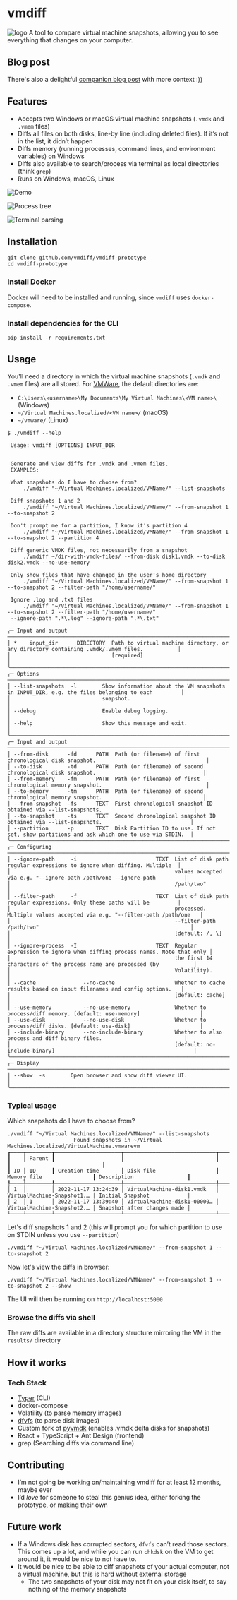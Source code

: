 # vmdiff
![logo](https://community.atlassian.com/t5/image/serverpage/image-id/250140i6BA42D04B2F49CE1/image-dimensions/280x210?v=v2)
A tool to compare virtual machine snapshots, allowing you to see everything that changes on your computer.

## Blog post
There's also a delightful [companion blog post](https://community.atlassian.com/t5/Trust-Security-articles/Introducing-vmdiff-a-tool-to-find-everything-that-changes-on/ba-p/2321969) with more context :))

## Features

* Accepts two Windows or macOS virtual machine snapshots (`.vmdk` and `.vmem` files)
* Diffs all files on both disks, line-by line (including deleted files). If it’s not in the list, it didn’t happen
* Diffs memory (running processes, command lines, and environment variables) on Windows
* Diffs also available to search/process via terminal as local directories (think `grep`)
* Runs on Windows, macOS, Linux

![Demo](https://community.atlassian.com/t5/image/serverpage/image-id/250126i9D3D94314406622B/image-dimensions/749x376?v=v2)

![Process tree](https://community.atlassian.com/t5/image/serverpage/image-id/250138iB53029B9F025028D/image-size/large?v=v2&px=999)

![Terminal parsing](https://community.atlassian.com/t5/image/serverpage/image-id/250129i6BE4A67E932C3C34/image-size/large?v=v2&px=999)

## Installation

```shell
git clone github.com/vmdiff/vmdiff-prototype
cd vmdiff-prototype
```

### Install Docker

Docker will need to be installed and running, since `vmdiff` uses `docker-compose`.

### Install dependencies for the CLI

```shell
pip install -r requirements.txt
```

## Usage

You'll need a directory in which the virtual machine snapshots (`.vmdk` and `.vmem` files) are all stored.
For [VMWare](https://kb.vmware.com/s/article/1003880), the default directories are:

* `C:\Users\<username>\My Documents\My Virtual Machines\<VM name>\` (Windows)
* `~/Virtual Machines.localized/<VM name>/` (macOS)
* `~/vmware/` (Linux)

```shell
$ ./vmdiff --help
                                                                                                                              
 Usage: vmdiff [OPTIONS] INPUT_DIR                                                                                            
                                                                                                                              
                                                                                                                              
 Generate and view diffs for .vmdk and .vmem files.                                                                           
 EXAMPLES:                                                                                                                    
                                                                                                                              
 What snapshots do I have to choose from?                                                                                     
     ./vmdiff "~/Virtual Machines.localized/VMName/" --list-snapshots                                                         
                                                                                                                              
 Diff snapshots 1 and 2                                                                                                       
     ./vmdiff "~/Virtual Machines.localized/VMName/" --from-snapshot 1 --to-snapshot 2                                        
                                                                                                                              
 Don't prompt me for a partition, I know it's partition 4                                                                     
     ./vmdiff "~/Virtual Machines.localized/VMName/" --from-snapshot 1 --to-snapshot 2 --partition 4                          
                                                                                                                              
 Diff generic VMDK files, not necessarily from a snapshot                                                                     
     ./vmdiff ~/dir-with-vmdk-files/ --from-disk disk1.vmdk --to-disk disk2.vmdk --no-use-memory                              
                                                                                                                              
 Only show files that have changed in the user's home directory                                                               
     ./vmdiff "~/Virtual Machines.localized/VMName/" --from-snapshot 1 --to-snapshot 2 --filter-path "/home/username/"        
                                                                                                                              
 Ignore .log and .txt files                                                                                                   
     ./vmdiff "~/Virtual Machines.localized/VMName/" --from-snapshot 1 --to-snapshot 2 --filter-path "/home/username/"        
 --ignore-path ".*\.log" --ignore-path ".*\.txt"                                                                              
                                                                                                                              
╭─ Input and output ─────────────────────────────────────────────────────────────────────────────────────────────────────────╮
│ *    input_dir      DIRECTORY  Path to virtual machine directory, or any directory containing .vmdk/.vmem files.           │
│                                [required]                                                                                  │
╰────────────────────────────────────────────────────────────────────────────────────────────────────────────────────────────╯
╭─ Options ──────────────────────────────────────────────────────────────────────────────────────────────────────────────────╮
│ --list-snapshots  -l        Show information about the VM snapshots in INPUT_DIR, e.g. the files belonging to each         │
│                             snapshot.                                                                                      │
│ --debug                     Enable debug logging.                                                                          │
│ --help                      Show this message and exit.                                                                    │
╰────────────────────────────────────────────────────────────────────────────────────────────────────────────────────────────╯
╭─ Input and output ─────────────────────────────────────────────────────────────────────────────────────────────────────────╮
│ --from-disk      -fd      PATH  Path (or filename) of first chronological disk snapshot.                                   │
│ --to-disk        -td      PATH  Path (or filename) of second chronological disk snapshot.                                  │
│ --from-memory    -fm      PATH  Path (or filename) of first chronological memory snapshot.                                 │
│ --to-memory      -tm      PATH  Path (or filename) of second chronological memory snapshot.                                │
│ --from-snapshot  -fs      TEXT  First chronological snapshot ID obtained via --list-snapshots.                             │
│ --to-snapshot    -ts      TEXT  Second chronological snapshot ID obtained via --list-snapshots.                            │
│ --partition      -p       TEXT  Disk Partition ID to use. If not set, show partitions and ask which one to use via STDIN.  │
╰────────────────────────────────────────────────────────────────────────────────────────────────────────────────────────────╯
╭─ Configuring ──────────────────────────────────────────────────────────────────────────────────────────────────────────────╮
│ --ignore-path     -i                         TEXT  List of disk path regular expressions to ignore when diffing. Multiple  │
│                                                    values accepted via e.g. "--ignore-path /path/one --ignore-path         │
│                                                    /path/two"                                                              │
│ --filter-path     -f                         TEXT  List of disk path regular expressions. Only these paths will be         │
│                                                    processed. Multiple values accepted via e.g. "--filter-path /path/one   │
│                                                    --filter-path /path/two"                                                │
│                                                    [default: /, \]                                                         │
│ --ignore-process  -I                         TEXT  Regular expression to ignore when diffing process names. Note that only │
│                                                    the first 14 characters of the process name are processed (by           │
│                                                    Volatility).                                                            │
│ --cache               --no-cache                   Whether to cache results based on input filenames and config options.   │
│                                                    [default: cache]                                                        │
│ --use-memory          --no-use-memory              Whether to process/diff memory. [default: use-memory]                   │
│ --use-disk            --no-use-disk                Whether to process/diff disks. [default: use-disk]                      │
│ --include-binary      --no-include-binary          Whether to also process and diff binary files.                          │
│                                                    [default: no-include-binary]                                            │
╰────────────────────────────────────────────────────────────────────────────────────────────────────────────────────────────╯
╭─ Display ──────────────────────────────────────────────────────────────────────────────────────────────────────────────────╮
│ --show  -s        Open browser and show diff viewer UI.                                                                    │
╰────────────────────────────────────────────────────────────────────────────────────────────────────────────────────────────╯
```

### Typical usage

Which snapshots do I have to choose from?

```shell
./vmdiff "~/Virtual Machines.localized/VMName/" --list-snapshots
                     Found snapshots in ~/Virtual Machines.localized/VirtualMachine.vmwarevm
┏━━━━┳━━━━━━━━┳━━━━━━━━━━━━━━━━━━━━━┳━━━━━━━━━━━━━━━━━━━━━━━━━━━━━┳━━━━━━━━━━━━━━━━━━━━━━━━━━━━┳━━━━━━━━━━━━━━━━━━━━━━━━━━━━━┓
┃    ┃ Parent ┃                     ┃                             ┃                            ┃                             ┃
┃ ID ┃ ID     ┃ Creation time       ┃ Disk file                   ┃ Memory file                ┃ Description                 ┃
┡━━━━╇━━━━━━━━╇━━━━━━━━━━━━━━━━━━━━━╇━━━━━━━━━━━━━━━━━━━━━━━━━━━━━╇━━━━━━━━━━━━━━━━━━━━━━━━━━━━╇━━━━━━━━━━━━━━━━━━━━━━━━━━━━━┩
│ 1  │        │ 2022-11-17 13:24:39 │ VirtualMachine-disk1.vmdk   │ VirtualMachine-Snapshot1.… │ Initial Snapshot            │
│ 2  │ 1      │ 2022-11-17 13:39:40 │ VirtualMachine-disk1-00000… │ VirtualMachine-Snapshot2.… │ Snapshot after changes made │
└────┴────────┴─────────────────────┴─────────────────────────────┴────────────────────────────┴─────────────────────────────┘
```

Let's diff snapshots 1 and 2 (this will prompt you for which partition to use on STDIN unless you use `--partition`)

```shell
./vmdiff "~/Virtual Machines.localized/VMName/" --from-snapshot 1 --to-snapshot 2
```

Now let's view the diffs in browser:

```shell
./vmdiff "~/Virtual Machines.localized/VMName/" --from-snapshot 1 --to-snapshot 2 --show
```

The UI will then be running on `http://localhost:5000`

### Browse the diffs via shell

The raw diffs are available in a directory structure mirroring the VM in the `results/` directory

## How it works

### Tech Stack

* [Typer](https://typer.tiangolo.com/) (CLI)
* docker-compose
* Volatility (to parse memory images)
* [dfvfs](https://github.com/log2timeline/dfvfs) (to parse disk images)
* Custom fork of [pyvmdk](https://github.com/libyal/libvmdk) (enables .vmdk delta disks for snapshots)
* React + TypeScript + Ant Design (frontend)
* grep (Searching diffs via command line)

## Contributing

* I’m not going be working on/maintaining vmdiff for at least 12 months, maybe ever
* I’d _love_ for someone to steal this genius idea, either forking the prototype, or making their own

## Future work

* If a Windows disk has corrupted sectors, `dfvfs` can’t read those sectors. This comes up a lot, and while you can run `chkdsk` on the VM to get around it, it would be nice to not have to.
* It would be nice to be able to diff snapshots of your actual computer, not a virtual machine, but this is hard without external storage
  * The two snapshots of your disk may not fit on your disk itself, to say nothing of the memory snapshots
